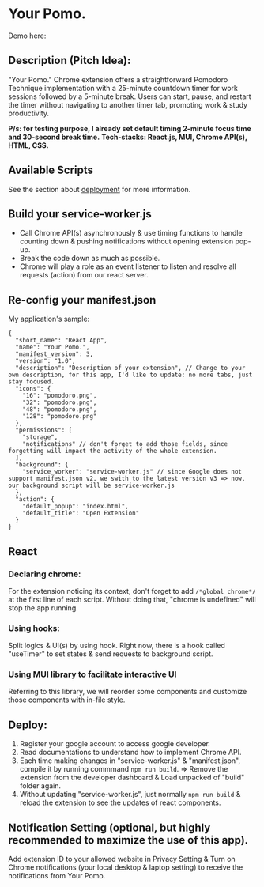 # Your Pomo.

Demo here: 


## Description (Pitch Idea):
"Your Pomo." Chrome extension offers a straightforward Pomodoro Technique implementation with a 25-minute countdown timer for work sessions followed by a 5-minute break. Users can start, pause, and restart the timer without navigating to another timer tab, promoting work & study productivity.

**P/s: for testing purpose, I already set default timing 2-minute focus time and 30-second break time.**
**Tech-stacks: React.js, MUI, Chrome API(s), HTML, CSS.**

## Available Scripts

See the section about [deployment](https://facebook.github.io/create-react-app/docs/deployment) for more information.

## Build your service-worker.js

- Call Chrome API(s) asynchronously & use timing functions to handle counting down & pushing notifications without opening extension pop-up.
- Break the code down as much as possible. 
- Chrome will play a role as an event listener to listen and resolve all requests (action) from our react server.

## Re-config your manifest.json

My application's sample:

```
{
  "short_name": "React App",
  "name": "Your Pomo.",
  "manifest_version": 3,
  "version": "1.0",
  "description": "Description of your extension", // Change to your own description, for this app, I'd like to update: no more tabs, just stay focused.
  "icons": {
    "16": "pomodoro.png",
    "32": "pomodoro.png",
    "48": "pomodoro.png",
    "128": "pomodoro.png"
  },
  "permissions": [
    "storage", 
    "notifications" // don't forget to add those fields, since forgetting will impact the activity of the whole extension.
  ],
  "background": {
    "service_worker": "service-worker.js" // since Google does not support manifest.json v2, we swith to the latest version v3 => now, our background script will be service-worker.js
  },
  "action": {
    "default_popup": "index.html",
    "default_title": "Open Extension"
  }
}
```

## React 

### Declaring chrome: 

For the extension noticing its context, don't forget to add `/*global chrome*/` at the first line of each script. Without doing that, "chrome is undefined" will stop the app running.

### Using hooks:

Split logics & UI(s) by using hook. Right now, there is a hook called "useTimer" to set states & send requests to background script.

### Using MUI library to facilitate interactive UI

Referring to this library, we will reorder some components and customize those components with in-file style.

## Deploy:

1. Register your google account to access google developer.
2. Read documentations to understand how to implement Chrome API.
3. Each time making changes in "service-worker.js" & "manifest.json", compile it by running commmand `npm run build`. => Remove the extension from the developer dashboard & Load unpacked of "build" folder again.
4. Without updating "service-worker.js", just normally `npm run build` & reload the extension to see the updates of react components.

## Notification Setting (optional, but highly recommended to maximize the use of this app).

Add extension ID to your allowed website in Privacy Setting & Turn on Chrome notifications (your local desktop & laptop setting) to receive the notifications from Your Pomo.
